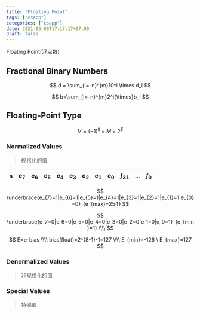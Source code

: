 ```yaml
---
title: "Floating Point"
tags: ["csapp"]
categories: ["csapp"]
date: 2021-06-06T17:17:17+07:00 
draft: false
---
```


Floating Point(浮点数)

<!--more-->

## Fractional Binary Numbers

$$
d = \sum_{i=-n}^{m}10^i \times d_i
$$

$$
b=\sum_{i=-n}^{m}2^i{\times}b_i
$$

## Floating-Point Type

$$
V=(-1)^{8}{\times}M{\times}2^{E}
$$

### Normalized Values

> 规格化的值

| s   | $e_7$ | $e_6$ | $e_5$ | $e_4$ | $e_3$ | $e_2$ | $e_1$ | $e_0$ | $f_{31}$ | $...$ | $f_0$ |
|:---:|:-----:|:-----:|:-----:| ----- | ----- | ----- | ----- | ----- |:--------:|:-----:|:-----:|

$$
\underbrace{e_{7}=1|e_{6}=1|e_{5}=1|e_{4}=1|e_{3}=1|e_{2}=1|e_{1}=1|e_{0}=0}_{e_{max}=254}
$$

$$
\underbrace{e_7=0|e_6=0|e_5=0|e_4=0|e_3=0|e_2=0|e_1=0|e_0=1}_{e_{min}=1} \\\\
$$

$$
E=e-bias \\\\
bias(float)=2^{8-1}-1=127 \\\\
E_{min}=-126 \ E_{max}=127
$$

### Denormalized Values

> 非规格化的值

### Special Values

> 特殊值
